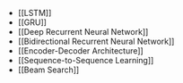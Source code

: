 - [[LSTM]]
- [[GRU]]
- [[Deep Recurrent Neural Network]]
- [[Bidirectional Recurrent Neural Network]]
- [[Encoder-Decoder Architecture]]
- [[Sequence-to-Sequence Learning]]
- [[Beam Search]]